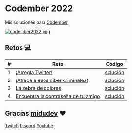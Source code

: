 # Codember 2022

Mis soluciones para [Codember](https://codember.dev/)

[![codember2022.png](https://i.postimg.cc/0yZ0yzfr/codember2022.png)](https://postimg.cc/w1ymWTnd)

## Retos :computer:

| #   | Reto                                                               | Código                                 |
| --- | ------------------------------------------------------------------ | -------------------------------------- |
| 1   | [¡Arregla Twitter!](./src/challenge01/README.md)                   | [solución](./src/challenge01/index.js) |
| 2   | [¡Atrapa a esos ciber criminales!](./src/challenge01/README.md)    | [solución](./src/challenge02/index.js) |
| 3   | [La zebra de colores](./src/challenge03/README.md)                 | [solución](./src/challenge03/index.js) |
| 4   | [Encuentra la contraseña de tu amigo](./src/challenge04/README.md) | [solución](./src/challenge04/index.js) |

## Gracias [midudev](https://twitter.com/midudev) :heart:

[Twitch](https://twitch.tv/midudev) [Discord](https://discord.gg/midudev) [Youtube](https://youtube.com/midudev)
